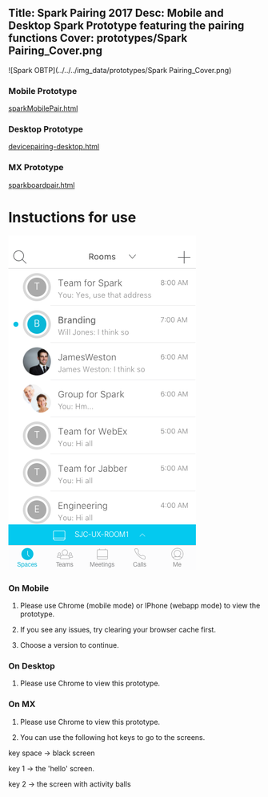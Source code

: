 Title: Spark Pairing 2017
Desc: Mobile and Desktop Spark Prototype featuring the pairing functions
Cover: prototypes/Spark Pairing_Cover.png
---

![Spark OBTP](../../../img_data/prototypes/Spark Pairing_Cover.png)

### Mobile Prototype

[sparkMobilePair.html](https://uxccds.github.io/SparkMobile/SparkMobilePairing/sparkMobilePair.html)

### Desktop Prototype

[devicepairing-desktop.html](https://uxccds.github.io/Spark-Hype-MVO/devicepairing-desktop.html)

### MX Prototype

[sparkboardpair.html](https://uxccds.github.io/SparkMobile/pair/page/sparkboardpair.html)

# Instuctions for use

![pairing prototype mobile](../../../img_data/prototypes/spark-pairing1.png)

### On Mobile

1) Please use Chrome (mobile mode) or IPhone (webapp mode) to view the prototype.

2) If you see any issues, try clearing your browser cache first.

3) Choose a version to continue.

### On Desktop

1) Please use Chrome to view this prototype.

### On MX

1) Please use Chrome to view this prototype.

2) You can use the following hot keys to go to the screens.

key space -> black screen

key 1 -> the 'hello' screen.

key 2 -> the screen with activity balls

